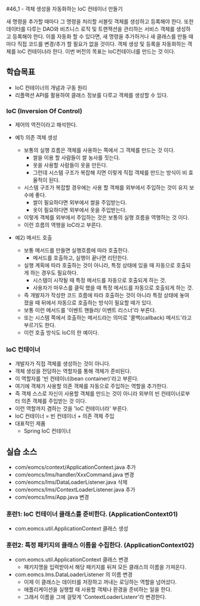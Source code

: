 #46_1 - 객체 생성을 자동화하는 IoC 컨테이너 만들기

새 명령을 추가할 때마다 그 명령을 처리할 서블릿 객체를 생성하고 등록해야 한다.
또한 데이터를 다루는 DAO와 비즈니스 로직 및 트랜잭션을 관리하는
서비스 객체를 생성하고 등록해야 한다.
이를 자동화 할 수 있다면,
새 명령을 추가하거나 새 클래스를 만들 때 마다 
직접 코드를 변경/추가 할 필요가 없을 것이다.
객체 생성 및 등록을 자동화하는 객체를 IoC 컨테이너라 한다.
이번 버전의 목표는 IoC컨테이너를 만드는 것 이다.

## 학습목표

- IoC 컨테이너의 개념과 구동 원리
- 리플랙션 API를 활용하여 클래스 정보를 다루고 객체를 생성할 수 있다.

### IoC (Inversion Of Control)

- 제어의 역전이라고 해석한다.

- 예1) 의존 객체 생성
  - 보통의 실행 흐름은 객체를 사용하는 쪽에서 그 객체를 만드는 것 이다.
    - 쌀을 이용 할 사람들이 쌀 농사를 짓는다.
    - 옷을 사용할 사람들이 옷을 만든다.
    - 그런데 시스템 구조가 복잡해 지면 이렇게 직접 객체를 만드는 방식이 비 효율적이 된다.
  - 시스템 구조가 복잡할 경우에는 사용 할 객체를 외부에서 주입하는 것이 유지 보수에 좋다.
    - 쌀이 필요하다면 외부에서 쌀을 주입받는다.
    - 옷이 필요하다면 외부에서 옷을 주입받는다.
  - 이렇게 객체를 외부에서 주입하는 것은 보통의 실행 흐름을 역행하는 것 이다.
  - 이런 흐름의 역행을 IoC라고 부른다.

- 예2) 메서드 호출
  - 보통 메서드를 만들면 실행흐름에 따라 호출한다.
    - 메서드를 호출하고, 실행이 끝나면 리턴한다.
  - 실행 계획에 따라 호출하는 것이 아니라, 특정 상태에 있을 때 자동으로 호출되게 하는 경우도 필요하다.
    - 시스템이 시작될 때 특정 메서드를 자동으로 호출되게 하는 것.
    - 사용자가 마우스를 클릭 했을 때 특정 메서드를 자동으로 호출되게 하는 것.
  - 즉 개발자가 작성한 코드 흐름에 따라 호출하는 것이 아니라
    특정 상태에 놓여 졌을 때 뒤에서 자동으로 호출하는 방식이 필요할 때가 있다.
  - 보통 이런 메서드를 '이벤트 핸들러/ 이벤트 리스너'라 부른다.
  - 또는 시스템 쪽에서 호출하는 메서드라는 의미로 '콜백(callback) 메서드'라고 부르기도 한다.
  - 이런 호출 방식도 IoC의 한 예이다.
  
### IoC 컨테이너

- 개발자가 직접 객체를 생성하는 것이 아니다.
- 객체 생성을 전담하는 역할자를 통해 객체가 준비된다.
- 이 역할자를 '빈 컨테이너(bean container)'라고 부른다.
- 여기에 객체가 사용할 의존 객체를 자동으로 주입하는 역할을 추가한다.
- 즉 객체 스스로 자신이 사용할 객체를 만드는 것이 아니라 
  외부의 빈 컨테이너로부터 의존 객체를 주입받는 것 이다.
- 이런 역할까지 겸하는 것을 'IoC 컨테이너라' 부른다.
- IoC 컨테이너 = 빈 컨테이너 + 의존 객체 주입
- 대표적인 제품
  - Spring IoC 컨테이너 

## 실습 소스

- com/eomcs/context/ApplicationContext.java 추가
- com/eomcs/lms/handler/XxxCommand.java 변경
- com/eomcs/lms/DataLoaderListener.java 삭제
- com/eomcs/lms/ContextLoaderListener.java 추가
- com/eomcs/lms/App.java 변경

### 훈련1: IoC 컨테이너 클래스를 준비한다. (ApplicationContext01)

- com.eomcs.util.ApplicationContext 클래스 생성

### 훈련2: 특정 패키지의 클래스 이름을 수집한다. (ApplicationContext02)

- com.eomcs.util.ApplicationContext 클래스 변경
  - 패키지명을 입력받아서 해당 패키지를 뒤져 모든 클래스의 이름을 가져온다.
- com.eomcs.lms.DataLoaderListener 의 이름 변경
  - 이제 이 클래스는 데이터를 저장하고 꺼내는 로딩하는 역할을 넘어섰다.
  - 애플리케이션을 실행할 때 사용할 객체나 환경을 준비하는 일을 한다.
  - 그래서 이름을 그에 걸맞게 'ContextLoaderListenr'라 변경한다.


















